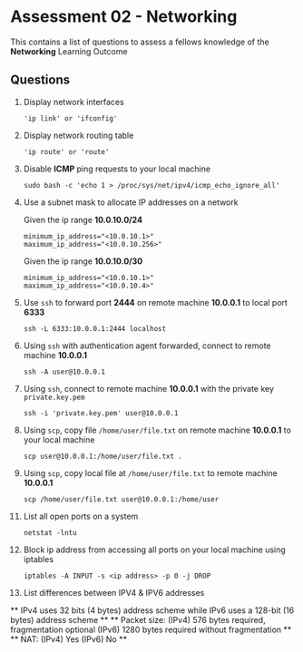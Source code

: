 # Assessment 02 - Networking

This contains a list of questions to assess a fellows knowledge of the **Networking** Learning Outcome

## Questions

1. Display network interfaces

	```
  	'ip link' or 'ifconfig'
  	```

2. Display network routing table

  	```
  	'ip route' or 'route'
  	```

3. Disable **ICMP** ping requests to your local machine

	```
	sudo bash -c 'echo 1 > /proc/sys/net/ipv4/icmp_echo_ignore_all'
	```

4. Use a subnet mask to allocate IP addresses on a network

  	Given the ip range **10.0.10.0/24**

  	```
  	minimum_ip_address="<10.0.10.1>"
  	maximum_ip_address="<10.0.10.256>"
  	```

  	Given the ip range **10.0.10.0/30**

  	```
  	minimum_ip_address="<10.0.10.1>"
  	maximum_ip_address="<10.0.10.4>"
  	```

5. Use `ssh` to forward port **2444** on remote machine **10.0.0.1** to local port **6333**

  	```
  	ssh -L 6333:10.0.0.1:2444 localhost
  	```

6. Using `ssh` with authentication agent forwarded, connect to remote machine **10.0.0.1**

	```
	ssh -A user@10.0.0.1
	```

7. Using `ssh`, connect to remote machine **10.0.0.1** with the private key `private.key.pem`

	```
	ssh -i 'private.key.pem' user@10.0.0.1
	```

8. Using `scp`, copy file `/home/user/file.txt` on remote machine **10.0.0.1** to your local machine

	```
	scp user@10.0.0.1:/home/user/file.txt .
	```

9. Using `scp`, copy local file at `/home/user/file.txt` to remote machine **10.0.0.1**

	```
	scp /home/user/file.txt user@10.0.0.1:/home/user
	```

<!-- 10. Using `scp`, copy local file at `/home/user/file.txt` to remote machine **10.0.0.1**

	```
	command goes here
	```
 -->
11. List all open ports on a system

	```
	netstat -lntu
	```

12. Block ip address from accessing all ports on your local machine using iptables

	```
	iptables -A INPUT -s <ip address> -p 0 -j DROP
	```

13. List differences between IPV4 & IPV6 addresses

 ** IPv4 uses 32 bits (4 bytes) address scheme while IPv6 uses a 128-bit (16 bytes) address scheme **
 ** Packet size:	(IPv4) 576 bytes required, fragmentation optional
 									(IPv6) 1280 bytes required without fragmentation  **
 ** NAT: 	(IPv4) Yes
 					(IPv6) No  **

